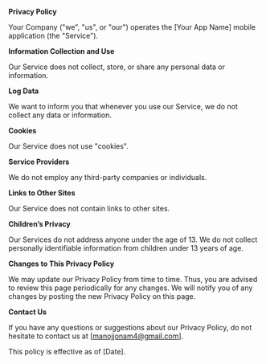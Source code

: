 **Privacy Policy**

Your Company ("we", "us", or "our") operates the [Your App Name] mobile application (the "Service").

**Information Collection and Use**

Our Service does not collect, store, or share any personal data or information.

**Log Data**

We want to inform you that whenever you use our Service, we do not collect any data or information.

**Cookies**

Our Service does not use "cookies".

**Service Providers**

We do not employ any third-party companies or individuals.


**Links to Other Sites**

Our Service does not contain links to other sites.

**Children’s Privacy**

Our Services do not address anyone under the age of 13. We do not collect personally identifiable information from children under 13 years of age.

**Changes to This Privacy Policy**

We may update our Privacy Policy from time to time. Thus, you are advised to review this page periodically for any changes. We will notify you of any changes by posting the new Privacy Policy on this page.

**Contact Us**

If you have any questions or suggestions about our Privacy Policy, do not hesitate to contact us at [manojjonam4@gmail.com].

This policy is effective as of [Date].
